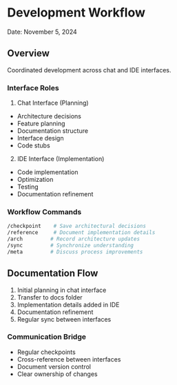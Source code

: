 
# Development Workflow
Date: November 5, 2024

## Overview
Coordinated development across chat and IDE interfaces.

### Interface Roles

1. Chat Interface (Planning)
- Architecture decisions
- Feature planning
- Documentation structure
- Interface design
- Code stubs

2. IDE Interface (Implementation)
- Code implementation
- Optimization
- Testing
- Documentation refinement

### Workflow Commands

```bash
/checkpoint    # Save architectural decisions
/reference     # Document implementation details
/arch         # Record architecture updates
/sync         # Synchronize understanding
/meta         # Discuss process improvements
```

## Documentation Flow
1. Initial planning in chat interface
2. Transfer to docs folder
3. Implementation details added in IDE
4. Documentation refinement
5. Regular sync between interfaces

### Communication Bridge
- Regular checkpoints
- Cross-reference between interfaces
- Document version control
- Clear ownership of changes
